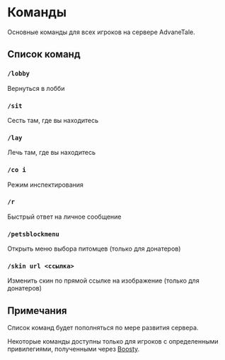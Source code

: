 # Команды

Основные команды для всех игроков на сервере AdvaneTale.

## Список команд

### `/lobby`

Вернуться в лобби

### `/sit`

Сесть там, где вы находитесь

### `/lay`

Лечь там, где вы находитесь

### `/co i`

Режим инспектирования

### `/r`

Быстрый ответ на личное сообщение

### `/petsblockmenu`

Открыть меню выбора питомцев (только для донатеров)

### `/skin url <ссылка>`

Изменить скин по прямой ссылке на изображение (только для донатеров)

## Примечания

Список команд будет пополняться по мере развития сервера.

Некоторые команды доступны только для игроков с определенными привилегиями, полученными через [Boosty](https://boosty.to/advanetale).
